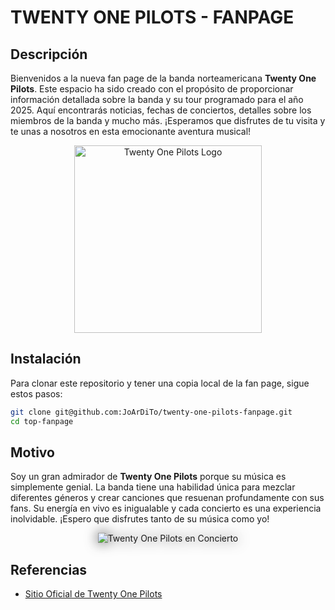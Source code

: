 # TWENTY ONE PILOTS - FANPAGE

## Descripción
Bienvenidos a la nueva fan page de la banda norteamericana **Twenty One Pilots**. Este espacio ha sido creado con el propósito de proporcionar información detallada sobre la banda y su tour programado para el año 2025. Aquí encontrarás noticias, fechas de conciertos, detalles sobre los miembros de la banda y mucho más. ¡Esperamos que disfrutes de tu visita y te unas a nosotros en esta emocionante aventura musical!

<p align="center">
  <img src="https://images.genius.com/33465f8f7b5e5c3186aefeafd3d07db6.1000x1000x1.jpg" alt="Twenty One Pilots Logo" width="300" height="300">
</p>

## Instalación
Para clonar este repositorio y tener una copia local de la fan page, sigue estos pasos:

```bash
git clone git@github.com:JoArDiTo/twenty-one-pilots-fanpage.git
cd top-fanpage
```

## Motivo
Soy un gran admirador de **Twenty One Pilots** porque su música es simplemente genial. La banda tiene una habilidad única para mezclar diferentes géneros y crear canciones que resuenan profundamente con sus fans. Su energía en vivo es inigualable y cada concierto es una experiencia inolvidable. ¡Espero que disfrutes tanto de su música como yo!

<p align="center">
  <img src="https://i.pinimg.com/736x/22/91/fc/2291fc0a3bd971351f66a7749cfe14a1.jpg" alt="Twenty One Pilots en Concierto" style="filter: drop-shadow(0 0 10px rgba(0,0,0, .8))">
</p>

## Referencias

- [Sitio Oficial de Twenty One Pilots](https://www.twentyonepilots.com)